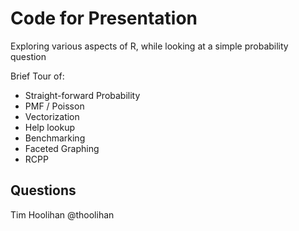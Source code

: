 # Code for Presentation
Exploring various aspects of R, while looking at a simple probability question

Brief Tour of:
* Straight-forward Probability
* PMF / Poisson
* Vectorization
* Help lookup
* Benchmarking
* Faceted Graphing
* RCPP

## Questions
Tim Hoolihan @thoolihan
